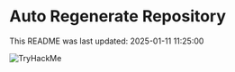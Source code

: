 # Auto Regenerate Repository

This README was last updated: 2025-01-11 11:25:00

 ![TryHackMe](https://tryhackme.com/badge/533634)